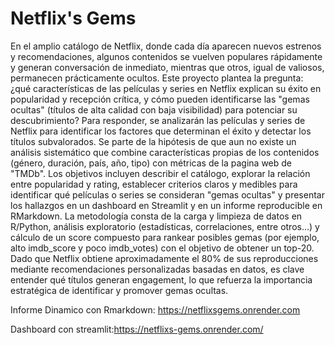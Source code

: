 # Netflix's Gems

En el amplio catálogo de Netflix, donde cada día aparecen nuevos estrenos y recomendaciones, algunos contenidos se vuelven populares rápidamente y generan conversación de inmediato, mientras que otros, igual de valiosos, permanecen prácticamente ocultos. Este proyecto plantea la pregunta: ¿qué características de las películas y series en Netflix explican su éxito en popularidad y recepción crítica, y cómo pueden identificarse las "gemas ocultas" (títulos de alta calidad con baja visibilidad) para potenciar su descubrimiento? Para responder, se analizarán las películas y series de Netflix para identificar los factores que determinan el éxito y detectar los títulos subvalorados. Se parte de la hipótesis de que aun no existe un análisis sistemático que combine características propias de los contenidos (género, duración, país, año, tipo) con métricas de la pagina web de "TMDb". Los objetivos incluyen describir el catálogo, explorar la relación entre popularidad y rating, establecer criterios claros y medibles para identificar qué películas o series se consideran "gemas ocultas" y presentar los hallazgos en un dashboard en Streamlit y en un informe reproducible en RMarkdown. La metodología consta de la carga y limpieza de datos en R/Python, análisis exploratorio (estadísticas, correlaciones, entre otros…) y cálculo de un score compuesto para rankear posibles gemas (por ejemplo, alto imdb_score y poco imdb_votes) con el objetivo de obtener un top-20. Dado que Netflix obtiene aproximadamente el 80% de sus reproducciones mediante recomendaciones personalizadas basadas en datos, es clave entender qué títulos generan engagement, lo que refuerza la importancia estratégica de identificar y promover gemas ocultas.

Informe Dinamico con Rmarkdown: https://netflixsgems.onrender.com

Dashboard con streamlit:https://netflixs-gems.onrender.com/
